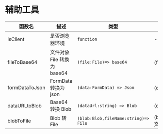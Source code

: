 # 辅助工具



| 函数名         | 描述                        | 类型                                 | 参数                          | 返回值    |
| -------------- | --------------------------- | ------------------------------------ | ----------------------------- | --------- |
| isClient       | 是否浏览器环境              | `function`                           | -                             | `Boolean` |
| fileToBase64   | 文件对象 File 转换为 base64 | `(file:File)=> base64`               | (file:文件对象)               | `Base64`  |
| formDataToJson | FormData 转换为json         | `(data:FormData) => Json`            | (data:表单数据)               | `Json`    |
| dataURLtoBlob  | Base64 转换 Blob            | `(dataUrl:string) => Blob`           | (dataUrl:Base64)              | `Blob`    |
| blobToFile     | Blob 转 File                | `(blob:Blob,fileName:string)=> File` | (blob:Blob,fileName:文件名称) | `File`    |

